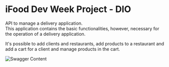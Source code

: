 # iFood Dev Week Project - DIO
API to manage a delivery application.  
This application contains the basic functionalities, however, necessary for the operation of a delivery application.

It's possible to add clients and restaurants, add products to a restaurant and add a cart for a client and manage products in the cart.  
  
  
![Swagger Content](http://rgrmra.com.br/library/img/ifood-dev-week-swagger.png)
